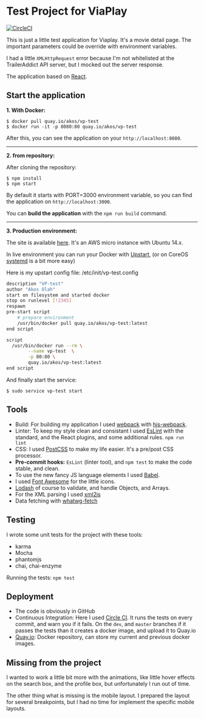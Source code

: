 # Test Project for ViaPlay
[![CircleCI](https://circleci.com/gh/olahakos/vp-test.svg?style=svg)](https://circleci.com/gh/olahakos/vp-test)

This is just a little test application for Viaplay. It's a movie detail page. The important parameters could be override with environment variables.

I had a little `XMLHttpRequest` error because I'm not whitelisted at the TrailerAddict API server, but I mocked out the server response.

The application based on [React](https://facebook.github.io/react/).

## Start the application

**1. With Docker:**
```
$ docker pull quay.io/akos/vp-test
$ docker run -it -p 8080:80 quay.io/akos/vp-test
```
After this, you can see the application on your `http://localhost:8080`.

---

**2. from repository:**

After cloning the repository:
```
$ npm install
$ npm start
```
By default it starts with PORT=3000 environment variable, so you can find the application on `http://localhost:3000`.

You can **build the application** with the `npm run build` command.

---

**3. Production environment:**

The site is available [here](http://ec2-52-34-31-204.us-west-2.compute.amazonaws.com/).
It's an AWS micro instance with Ubuntu 14.x.

In live environment you can run your Docker with [Upstart](http://upstart.ubuntu.com/), (or on CoreOS [systemd](https://coreos.com/using-coreos/systemd/) is a bit more easy)

Here is my upstart config file: /etc/init/vp-test.config

```sh
description "VP-test"
author "Akos Olah"
start on filesystem and started docker
stop on runlevel [!2345]
respawn
pre-start script
    # prepare environment
    /usr/bin/docker pull quay.io/akos/vp-test:latest
end script

script
  /usr/bin/docker run --rm \
        --name vp-test  \
        -p 80:80 \
        quay.io/akos/vp-test:latest
end script
```

And finally start the service:
```
$ sudo service vp-test start
```

## Tools

- Build: For building my application I used [webpack](https://webpack.github.io/) with [hjs-webpack](https://github.com/HenrikJoreteg/hjs-webpack).
- Linter: To keep my style clean and consistant I used [EsLint](http://eslint.org/) with the standard, and the React plugins, and some additional rules. `npm run lint`
- CSS: I used [PostCSS](http://postcss.org/) to make my life easier. It's a pre/post CSS processor.
- **Pre-commit hooks:** `EsLint` (linter tool), and `npm test` to make the code stable, and clean.
- To use the new fancy JS language elements I used [Babel](https://babeljs.io/).
- I used [Font Awesome](http://fontawesome.io/) for the little icons.
- [Lodash](https://lodash.com/) of course to validate, and handle Objects, and Arrays.
- For the XML parsing I used [xml2js](https://www.npmjs.com/package/xml2js)
- Data fetching with [whatwg-fetch](https://www.npmjs.com/package/whatwg-fetch)

## Testing

I wrote some unit tests for the project with these tools:
- karma
- Mocha
- phantomjs
- chai, chai-enzyme

Running the tests: `npm test`

## Deployment

- The code is obviously in GitHub
- Continuous Integration: Here I used [Circle CI](https://circleci.com/). It runs the tests on every commit, and warn you if it fails. On the `dev`, and `master` branches if it passes the tests than it creates a docker image, and upload it to Quay.io
- [Quay.io](Quay.io): Docker repository, can store my current and previous docker images.

## Missing from the project

I wanted to work a little bit more with the animations, like little hover effects on the search box, and the profile box, but unfortunately I run out of time.

The other thing what is missing is the mobile layout. I prepared the layout for several breakpoints, but I had no time for implement the specific mobile layouts.
